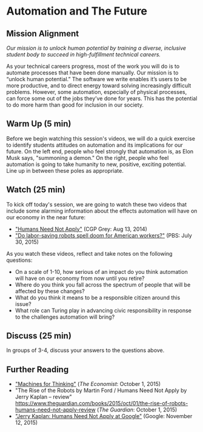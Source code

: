 # Automation and The Future

## Mission Alignment

*Our mission is to unlock human potential by training a diverse, inclusive student body to succeed in high-fulfillment technical careers.*

As your technical careers progress, most of the work you will do is to automate processes that have been done manually. Our mission is to “unlock human potential.” The software we write enables it’s users to be more productive, and to direct energy toward solving increasingly difficult problems. However, some automation, especially of physical processes, can force some out of the jobs they’ve done for years. This has the potential to do more harm than good for inclusion in our society.


## Warm Up (5 min)

Before we begin watching this session's videos, we will do a quick exercise to identify students attitudes on automation and its implications for our future. On the left end, people who feel strongly that automation is, as Elon Musk says, "summoning a demon." On the right, people who feel automation is going to take humanity to new, positive, exciting potential. Line up in between these poles as appropriate.


## Watch (25 min)

To kick off today's session, we are going to watch these two videos that include some alarming information about the effects automation will have on our economy in the near future:

*   ["Humans Need Not Apply"](https://www.youtube.com/watch?v=7Pq-S557XQU) (CGP Grey: Aug 13, 2014)
*   ["Do labor-saving robots spell doom for American workers?"](http://www.pbs.org/newshour/bb/labor-saving-robots-spell-doom-american-workers/) (PBS: July 30, 2015)

As you watch these videos, reflect and take notes on the following questions:

*   On a scale of 1-10, how serious of an impact do you think automation will have on our economy from now until you retire?
*   Where do you think you fall across the spectrum of people that will be affected by these changes?
*   What do you think it means to be a responsible citizen around this issue?
*   What role can Turing play in advancing civic responsibility in response to the challenges automation will bring?

## Discuss (25 min)
In groups of 3-4, discuss your answers to the questions above.


## Further Reading

*   ["Machines for Thinking"](http://www.economist.com/news/books-and-arts/21669597-computers-will-get-smarter-humans-charge-machines-thinking) (_The Economist_: October 1, 2015)
*   "The Rise of the Robots by Martin Ford / Humans Need Not Apply by Jerry Kaplan – review"
https://www.theguardian.com/books/2015/oct/01/the-rise-of-robots-humans-need-not-apply-review (_The Guardian_: October 1, 2015)
*   ["Jerry Kaplan: Humans Need Not Apply at Google"](https://www.youtube.com/watch?v=JiiP5ROnzw8) (Google: November 12, 2015)
